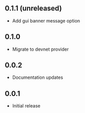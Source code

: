 ## 0.1.1 (unreleased)

- Add gui banner message option

## 0.1.0

- Migrate to devnet provider

## 0.0.2

- Documentation updates

## 0.0.1

- Initial release
